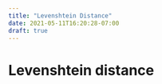```yaml
---
title: "Levenshtein Distance"
date: 2021-05-11T16:20:28-07:00
draft: true
---
```


# Levenshtein distance
